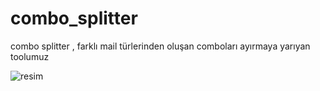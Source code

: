 # combo_splitter
combo splitter , farklı mail türlerinden oluşan comboları ayırmaya yarıyan toolumuz


![resim](https://user-images.githubusercontent.com/106864876/185696521-5f013ba1-38ac-4f5c-84e7-ca4e6fe3c750.png)
